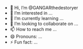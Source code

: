 - 👋 Hi, I’m @GANGARthedestoryer
- 👀 I’m interested in ...
- 🌱 I’m currently learning ...
- 💞️ I’m looking to collaborate on ...
- 📫 How to reach me ...
- 😄 Pronouns: ...
- ⚡ Fun fact: ...

<!---
GANGARthedestoryer/GANGARthedestoryer is a ✨ special ✨ repository because its `README.md` (this file) appears on your GitHub profile.
You can click the Preview link to take a look at your changes.
--->
